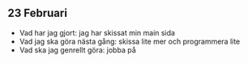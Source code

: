 ## 23 Februari
- Vad har jag gjort: jag har skissat min main sida 
- Vad jag ska göra nästa gång: skissa lite mer och programmera lite
- Vad ska jag genrellt göra: jobba på